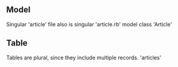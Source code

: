 ## Model
Singular 'article'
file also is singular 'article.rb'
model class 'Article'

## Table
Tables are plural, since they include multiple records. 'articles'
